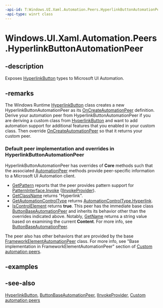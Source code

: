 ```yaml
---
-api-id: T:Windows.UI.Xaml.Automation.Peers.HyperlinkButtonAutomationPeer
-api-type: winrt class
---
```


<!-- Class syntax.
public class HyperlinkButtonAutomationPeer : Windows.UI.Xaml.Automation.Peers.ButtonBaseAutomationPeer, Windows.UI.Xaml.Automation.Peers.IHyperlinkButtonAutomationPeer, Windows.UI.Xaml.Automation.Provider.IInvokeProvider
-->

# Windows.UI.Xaml.Automation.Peers.HyperlinkButtonAutomationPeer

## -description
Exposes [HyperlinkButton](../windows.ui.xaml.controls/hyperlinkbutton.md) types to Microsoft UI Automation.



## -remarks
The Windows Runtime  [HyperlinkButton](../windows.ui.xaml.controls/hyperlinkbutton.md) class creates a new HyperlinkButtonAutomationPeer as its [OnCreateAutomationPeer](../windows.ui.xaml/uielement_oncreateautomationpeer_1478162674.md) definition. Derive your automation peer from HyperlinkButtonAutomationPeer if you are deriving a custom class from [HyperlinkButton](../windows.ui.xaml.controls/hyperlinkbutton.md) and want to add automation support for additional features that you enabled in your custom class. Then override [OnCreateAutomationPeer](../windows.ui.xaml/uielement_oncreateautomationpeer_1478162674.md) so that it returns your custom peer.

### Default peer implementation and overrides in **HyperlinkButtonAutomationPeer**

HyperlinkButtonAutomationPeer has overrides of **Core** methods such that the associated [AutomationPeer](automationpeer.md) methods provide peer-specific information to a Microsoft UI Automation client.

+ [GetPattern](automationpeer_getpattern_2046576749.md) reports that the peer provides pattern support for [PatternInterface.Invoke](patterninterface.md) ([IInvokeProvider](../windows.ui.xaml.automation.provider/iinvokeprovider.md)).
+ [GetClassName](automationpeer_getclassname_614238974.md) returns "Hyperlink".
+ [GetAutomationControlType](automationpeer_getautomationcontroltype_1156384152.md) returns [AutomationControlType.Hyperlink](automationcontroltype.md).
+ [IsControlElement](automationpeer_iscontrolelement_1004644794.md) returns **true**.
This peer has the immediate base class [ButtonBaseAutomationPeer](buttonbaseautomationpeer.md) and inherits its behavior other than the overrides indicated above. Notably, [GetName](automationpeer_getname_1386609741.md) returns a string value based on examining the current **Content**. For more info, see [ButtonBaseAutomationPeer](buttonbaseautomationpeer.md).

The peer also has other behaviors that are provided by the base [FrameworkElementAutomationPeer](frameworkelementautomationpeer.md) class. For more info, see "Base implementation in FrameworkElementAutomationPeer" section of [Custom automation peers](/windows/uwp/accessibility/custom-automation-peers).

## -examples

## -see-also
[HyperlinkButton](../windows.ui.xaml.controls/hyperlinkbutton.md), [ButtonBaseAutomationPeer](buttonbaseautomationpeer.md), [IInvokeProvider](../windows.ui.xaml.automation.provider/iinvokeprovider.md), [Custom automation peers](/windows/uwp/accessibility/custom-automation-peers)
